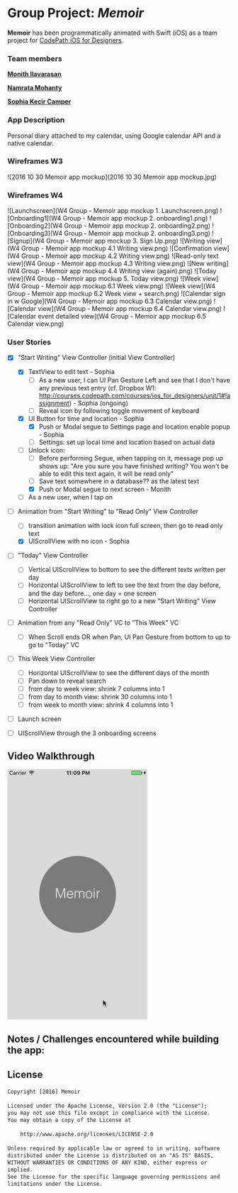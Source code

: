 # Group Project: *Memoir*


**Memoir** has been programmatically animated with Swift (iOS) as a team project for [CodePath iOS for Designers](http://codepath.com/iosfordesigners).


### Team members
[**Monith Ilavarasan**](https://github.com/Monith)

[**Namrata Mohanty**](https://github.com/nmohanty)

[**Sophia Kecir Camper**](https://github.com/sophiakc)


### App Description
Personal diary attached to my calendar, using Google calendar API and a native calendar.


### Wireframes W3
![2016 10 30 Memoir app mockup](2016 10 30 Memoir app mockup.jpg)

### Wireframes W4
![Launchscreen](W4 Group - Memoir app mockup 1. Launchscreen.png)
![Onboarding1](W4 Group - Memoir app mockup 2. onboarding1.png)
![Onboarding2](W4 Group - Memoir app mockup 2. onboarding2.png)
![Onboarding3](W4 Group - Memoir app mockup 2. onboarding3.png)
![Signup](W4 Group - Memoir app mockup 3. Sign Up.png)
![Writing view](W4 Group - Memoir app mockup 4.1 Writing view.png)
![Confirmation view](W4 Group - Memoir app mockup 4.2 Writing view.png)
![Read-only text view](W4 Group - Memoir app mockup 4.3 Writing view.png)
![New writing](W4 Group - Memoir app mockup 4.4 Writing view (again).png)
![Today view](W4 Group - Memoir app mockup 5. Today view.png)
![Week view](W4 Group - Memoir app mockup 6.1 Week view.png)
![Week view](W4 Group - Memoir app mockup 6.2 Week view + search.png)
![Calendar sign in w Google](W4 Group - Memoir app mockup 6.3 Calendar view.png)
![Calendar view](W4 Group - Memoir app mockup 6.4 Calendar view.png)
![Calendar event detailed view](W4 Group - Memoir app mockup 6.5 Calendar view.png)



### User Stories
* [X] "Start Writing" View Controller (initial View Controller)
    * [X] TextView to edit text - Sophia
        * [ ] As a new user, I can UI Pan Gesture Left and see that I don't have any previous text entry (cf. Dropbox W1: http://courses.codepath.com/courses/ios_for_designers/unit/1#!assignment) - Sophia (ongoing)
        * [ ] Reveal icon by following toggle movement of keyboard
    
    * [X] UI Button for time and location - Sophia
        * [X] Push or Modal segue to Settings page and location enable popup - Sophia
        * [ ] Settings: set up local time and location based on actual data
    
    * [ ] Unlock icon: 
        * [ ] Before performing Segue, when tapping on it, message pop up shows up: "Are you sure you have finished writing? You won't be able to edit this text again, it will be read only"
        * [ ] Save text somewhere in a database?? as the latest text
        * [X] Push or Modal segue to next screen - Monith
    
    * [ ] As a new user, when I tap on 

* [ ] Animation from "Start Writing" to "Read Only" View Controller
    * [ ] transition animation with lock icon full screen, then go to read only text
    * [X] UIScrollView with no icon - Sophia

* [ ] "Today" View Controller
    * [ ] Vertical UIScrollView to bottom to see the different texts written per day
    * [ ] Horizontal UIScrollView to left to see the text from the day before, and the day before..., one day = one screen
    * [ ] Horizontal UIScrollView to right go to a new "Start Writing" View Controller

* [ ] Animation from any "Read Only" VC to "This Week" VC
    * [ ] When Scroll ends OR when Pan, UI Pan Gesture from bottom to up to go to "Today" VC

* [ ] This Week View Controller
    * [ ] Horizontal UIScrollView to see the different days of the month
    * [ ] Pan down to reveal search
    * [ ] from day to week view: shrink 7 columns into 1
    * [ ] from day to month view: shrink 30 columns into 1
    * [ ] from week to month view: shrink 4 columns into 1

* [ ] Launch screen

* [ ] UIScrollView through the 3 onboarding screens




## Video Walkthrough

![Memoir](memoir.gif)



## Notes / Challenges encountered while building the app:




## License

    Copyright [2016] Memoir

    Licensed under the Apache License, Version 2.0 (the "License");
    you may not use this file except in compliance with the License.
    You may obtain a copy of the License at

        http://www.apache.org/licenses/LICENSE-2.0

    Unless required by applicable law or agreed to in writing, software
    distributed under the License is distributed on an "AS IS" BASIS,
    WITHOUT WARRANTIES OR CONDITIONS OF ANY KIND, either express or implied.
    See the License for the specific language governing permissions and
    limitations under the License.
